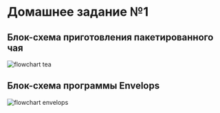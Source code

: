 # Домашнее задание №1

## Блок-схема приготовления пакетированного чая

![flowchart tea](https://cloud.githubusercontent.com/assets/24531075/21220439/7f71f502-c2c1-11e6-85ae-e6f1a448c614.jpg)

## Блок-схема программы Envelops

![flowchart envelops](https://cloud.githubusercontent.com/assets/24531075/21220864/a76fdc98-c2c3-11e6-91ce-9b31226f5849.jpg)

